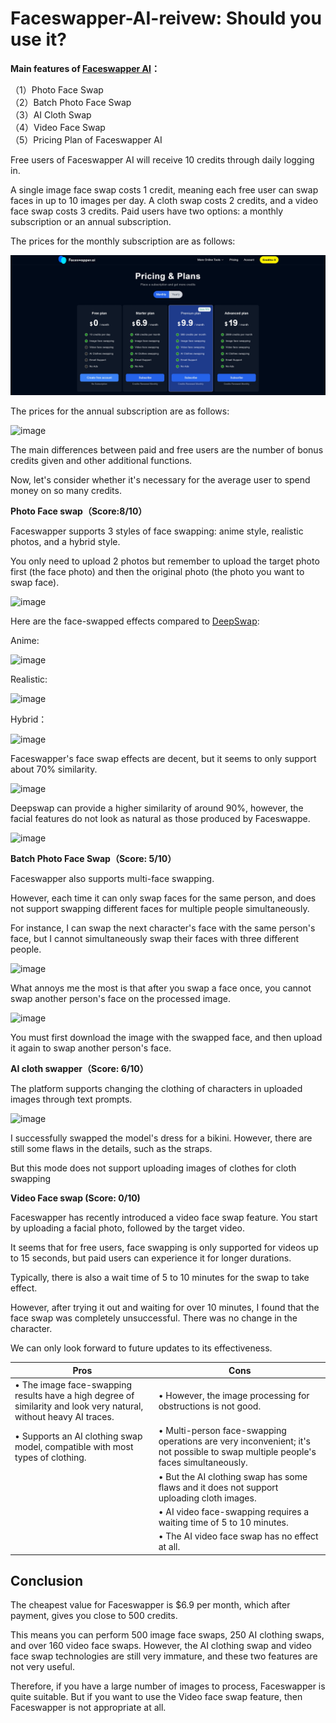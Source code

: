 # Faceswapper-AI-reivew: Should you use it?
**Main features of [Faceswapper AI](https://faceswapper.ai/)：<br>**

（1）Photo Face Swap<br>
（2）Batch Photo Face Swap<br>
（3）AI Cloth Swap<br>
（4）Video Face Swap<br>
（5）Pricing Plan of Faceswapper AI<br>

Free users of Faceswapper AI will receive 10 credits through daily logging in.

A single image face swap costs 1 credit, meaning each free user can swap faces in up to 10 images per day. A cloth swap costs 2 credits, and a video face swap costs 3 credits.
Paid users have two options: a monthly subscription or an annual subscription.

The prices for the monthly subscription are as follows:

![Example Image](./images/Pricing.png)

The prices for the annual subscription are as follows:

![image](https://github.com/BiggerGeorge/Faceswapper-reivew/assets/171020335/d5c7e96b-5a7b-4b30-9d45-8bffccd19dfb)

The main differences between paid and free users are the number of bonus credits given and other additional functions.

Now, let's consider whether it's necessary for the average user to spend money on so many credits.

**Photo Face swap（Score:8/10）**

Faceswapper supports 3 styles of face swapping: anime style, realistic photos, and a hybrid style.

You only need to upload 2 photos but remember to upload the target photo first (the face photo) and then the original photo (the photo you want to swap face).

![image](https://github.com/BiggerGeorge/Faceswapper-reivew/assets/171020335/b3a338bd-ea1d-4d36-89f1-0aac1356a31b)

Here are the face-swapped effects compared to [DeepSwap](https://www.deepswap.ai/):

Anime:

![image](https://github.com/BiggerGeorge/Faceswapper-reivew/assets/171020335/c16ea6fa-0cef-4dfc-82a6-dc5d5dc67345)

Realistic:

![image](https://github.com/BiggerGeorge/Faceswapper-reivew/assets/171020335/d372f148-9d23-4d03-83c2-066a158d17a2)

Hybrid：

![image](https://github.com/BiggerGeorge/Faceswapper-reivew/assets/171020335/9200dbb0-8c67-4950-ade9-043e6f34dcde)

Faceswapper's face swap effects are decent, but it seems to only support about 70% similarity.

![image](https://github.com/BiggerGeorge/Faceswapper-reivew/assets/171020335/28db1632-113e-48bb-b9a5-352afb45095f)

Deepswap can provide a higher similarity of around 90%, however, the facial features do not look as natural as those produced by Faceswappe.

![image](https://github.com/BiggerGeorge/Faceswapper-reivew/assets/171020335/352ae813-5978-42b8-b3a8-0474aa0e9c0a)

**Batch Photo Face Swap（Score: 5/10）**

Faceswapper also supports multi-face swapping. 

However, each time it can only swap faces for the same person, and does not support swapping different faces for multiple people simultaneously. 

For instance, I can swap the next character's face with the same person's face, but I cannot simultaneously swap their faces with three different people.

![image](https://github.com/BiggerGeorge/Faceswapper-reivew/assets/171020335/205019e3-4d47-4dae-b230-4fbe9629d7d1)

What annoys me the most is that after you swap a face once, you cannot swap another person's face on the processed image. 

![image](https://github.com/BiggerGeorge/Faceswapper-reivew/assets/171020335/61a34798-8569-4eee-a897-5008961f4cea)

You must first download the image with the swapped face, and then upload it again to swap another person's face.

**AI cloth swapper（Score: 6/10）**

The platform supports changing the clothing of characters in uploaded images through text prompts.

![image](https://github.com/BiggerGeorge/Faceswapper-reivew/assets/171020335/2486f28e-3c52-46fa-b7c7-cca206b69f1c)

I successfully swapped the model's dress for a bikini. However, there are still some flaws in the details, such as the straps.

But this mode does not support uploading images of clothes for cloth swapping

**Video Face swap (Score: 0/10)**

Faceswapper has recently introduced a video face swap feature. You start by uploading a facial photo, followed by the target video. 

It seems that for free users, face swapping is only supported for videos up to 15 seconds, but paid users can experience it for longer durations. 

Typically, there is also a wait time of 5 to 10 minutes for the swap to take effect.

However, after trying it out and waiting for over 10 minutes, I found that the face swap was completely unsuccessful. There was no change in the character.

We can only look forward to future updates to its effectiveness.

| Pros                                                                                       | Cons                                                                                          |
|--------------------------------------------------------------------------------------------|-----------------------------------------------------------------------------------------------|
| • The image face-swapping results have a high degree of similarity and look very natural, without heavy AI traces. | • However, the image processing for obstructions is not good.                                 |
| • Supports an AI clothing swap model, compatible with most types of clothing.              | • Multi-person face-swapping operations are very inconvenient; it's not possible to swap multiple people's faces simultaneously. |
|                                                                                            | • But the AI clothing swap has some flaws and it does not support uploading cloth images.      |
|                                                                                            | • AI video face-swapping requires a waiting time of 5 to 10 minutes.                           |
|                                                                                            | • The AI video face swap has no effect at all.                                                 |

## Conclusion

The cheapest value for Faceswapper is $6.9 per month, which after payment, gives you close to 500 credits. 

This means you can perform 500 image face swaps, 250 AI clothing swaps, and over 160 video face swaps. However, the AI clothing swap and video face swap technologies are still very immature, and these two features are not very useful.

Therefore, if you have a large number of images to process, Faceswapper is quite suitable. But if you want to use the Video face swap feature, then Faceswapper is not appropriate at all.
